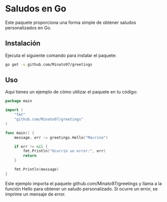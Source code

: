 # Saludos en Go

Este paquete proporciona una forma simple de obtener saludos personalizados en Go.

## Instalación 
Ejecuta el siguiente comando para instalar el paquete:
```bash
go get -u github.com/Minato97/greetings
```

## Uso
Aquí tienes un ejemplo de cómo utilizar el paquete en tu código:

```go
package main

import (
    "fmt"
    "github.com/Minato97/greetings"
)

func main() {
    message, err := greetings.Hello("Macrino")

    if err != nil {
        fmt.Println("Ocurrió un error:", err)
        return
    }

    fmt.Println(message)
}

```
Este ejemplo importa el paquete github.com/Minato97/greetings y llama a la función Hello para obtener un saludo personalizado. Si ocurre un error, se imprime un mensaje de error.